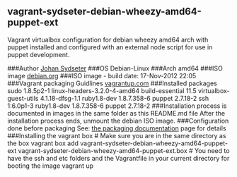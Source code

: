 ## vagrant-sydseter-debian-wheezy-amd64-puppet-ext

Vagrant virtualbox configuration for debian wheezy amd64 arch with puppet installed and configured with an external node script for use in puppet development.

###Author
[Johan Sydseter](http://www.sydseter.com)
###OS
Debian-Linux
###Arch
amd64
###ISO image
[debian.org](http://cdimage.debian.org/cdimage/wheezy_di_beta4/amd64/iso-cd/debian-wheezy-DI-b4-amd64-CD-1.iso "Debian-Wheezy amd64 ISO image")
###ISO image - build date:
17-Nov-2012 22:05
###Vagrant packaging Guidlines
[vagrantup.com](http://vagrantup.com/v1/docs/base_boxes.html "Vagrant packaging guidelines")
###Installed packages
sudo 1.8.5p2-1
linux-headers-3.2.0-4-amd64
build-essential 11.5
virtualbox-guest-utils 4.1.18-dfsg-1.1
ruby1.8-dev 1.8.7.358-6
puppet 2.7.18-2
ssh 1:6.0p1-3
ruby1.8-dev 1.8.7.358-6
puppet 2.7.18-2
###Installation process
is documented in images in the same folder as this README.md file
After the installation process ends, unmount the debian ISO image.
###Configuration done before packaging
See: [the packaging documentation](vagrant-sydseter-debian-wheezy-amd64-puppet-ext/blob/master/doc/README.md) page for details
###Installing the vagrant box
    # Make sure you are in the same directory as the box
    vagrant box add vagrant-sydseter-debian-wheezy-amd64-puppet-ext vagrant-sydseter-debian-wheezy-amd64-puppet-ext.box
    # You need to have the ssh and etc folders and the Vagrantfile in your current directory for booting the image
    vagrant up
